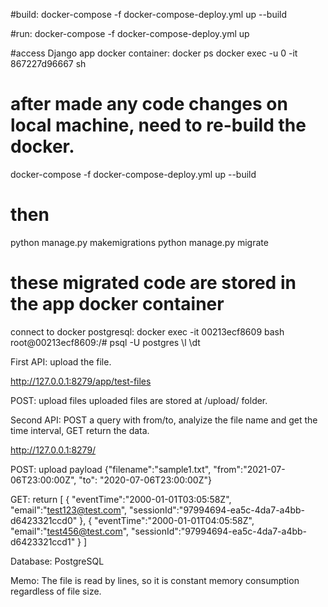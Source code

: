 

#build:
docker-compose -f docker-compose-deploy.yml up --build


#run:
docker-compose -f docker-compose-deploy.yml up


#access Django app docker container:
docker ps
docker exec -u 0 -it 867227d96667 sh

# after made any code changes on local machine, need to re-build the docker.
docker-compose -f docker-compose-deploy.yml up --build
# then
python manage.py makemigrations
python manage.py migrate
# these migrated code are stored in the app docker container


connect to docker postgresql:
docker exec -it 00213ecf8609 bash
root@00213ecf8609:/# psql -U postgres
\l
\dt



First API:
upload the file.

http://127.0.0.1:8279/app/test-files

POST: upload files
uploaded files are stored at /upload/ folder.



Second API:
POST a query with from/to, analyize the file name and get the time interval, GET return the data.

http://127.0.0.1:8279/

POST: upload payload
{"filename":"sample1.txt", "from":"2021-07-06T23:00:00Z", "to": "2020-07-06T23:00:00Z"}

GET:  return
[
  {
    "eventTime":"2000-01-01T03:05:58Z",
    "email":"test123@test.com",
    "sessionId":"97994694-ea5c-4da7-a4bb-d6423321ccd0"
  },
  {
    "eventTime":"2000-01-01T04:05:58Z",
    "email":"test456@test.com",
    "sessionId":"97994694-ea5c-4da7-a4bb-d6423321ccd1"
  }
]



Database:
PostgreSQL


Memo:
The file is read by lines, so it is constant memory consumption regardless of file size.
